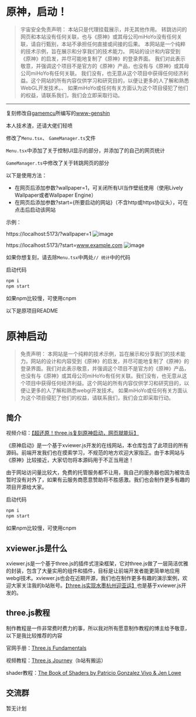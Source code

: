 # 原神，启动！

>宇宙安全免责声明：
>本站只是代理挂载展示，并无其他作用。
>转跳访问的网页和本站没有任何关联，也与《原神》或其母公司miHoYo没有任何关联，请自行甄别，本站不承担任何直接或间接的后果。
>本网站是一个纯粹的技术示例，旨在展示和分享我们的技术能力。
>网站的设计和内容受到《原神》的启发，并尽可能地复制了《原神》的登录界面。
>我们对此表示敬意，并强调这个项目不是官方的《原神》产品，也没有与《原神》或其母公司miHoYo有任何关联。
>我们没有，也无意从这个项目中获得任何经济利益。这个网站的所有内容仅供学习和研究目的，以便让更多的人了解和熟悉WebGL开发技术。、
>如果miHoYo或任何有关方面认为这个项目侵犯了他们的权益，请联系我们，我们会立即采取行动。

------

复刻修改自[gamemcu](https://github.com/gamemcu)所编写的[www-genshin](https://github.com/gamemcu/www-genshin)

本人技术渣，还请大佬们轻喷

修改了`Menu.tsx`、 `GameManager.ts`文件

`Menu.tsx`中添加了关于控制UI显示的部分，并添加了的自己的网页统计

`GameManager.ts`中修改了关于转跳网页的部分

以下是使用方法：

- 在网页后添加参数?wallpaper=1，可关闭所有UI当作壁纸使用（使用Lively Wallpaper或者Wallpaper Engine）
- 在网页后添加参数?start={所要启动的网站}（不含http或https协议头），可在点击后启动该网站

示例：

https://localhost:5173/?wallpaper=1
![image](https://github.com/Chairowell/web-genshin-start/assets/64683147/bbe10948-d93c-40dd-aa82-69a3ae57a1b2)

https://localhost:5173/?start=www.example.com
![image](https://github.com/Chairowell/web-genshin-start/assets/64683147/3b27166f-65d5-433c-bbd1-ebdb524142ca)


如果你想复刻，请去除`Menu.tsx`中两处`// 统计`中的代码

启动代码

```js
npm i
npm start
```

如果npm比较慢，可使用cnpm




以下是原项目README

# 原神启动

> 免责声明：
本网站是一个纯粹的技术示例，旨在展示和分享我们的技术能力。网站的设计和内容受到《原神》的启发，并尽可能地复制了《原神》的登录界面。我们对此表示敬意，并强调这个项目不是官方的《原神》产品，也没有与《原神》或其母公司miHoYo有任何关联。我们没有，也无意从这个项目中获得任何经济利益。这个网站的所有内容仅供学习和研究目的，以便让更多的人了解和熟悉webgl开发技术。
如果miHoYo或任何有关方面认为这个项目侵犯了他们的权益，请联系我们，我们会立即采取行动。

## 简介
视频介绍：[【超还原！three.js复刻原神启动，网页就能玩】](https://www.bilibili.com/video/BV1E8411v7xy/?share_source=copy_web&vd_source=a8feede4d26d2a3cfa4e68803fdd2c94)

《原神启动》是一个基于xviewer.js开发的在线网站，本仓库包含了此项目的所有源码。前端开发我们也在摸索学习，不规范的地方欢迎大家指正。由于本网站与《原神》比较接近，大家切勿将本源码用于不正当用途！

由于网站访问量比较大，免费的托管服务都不让用，我自己的服务器也因为被攻击暂时没有对外了，如果有云服务商愿意赞助将不胜感激。我们也会制作更多有趣的项目开源给大家。

启动代码

```js
npm i
npm start
```
如果npm比较慢，可使用cnpm

## xviewer.js是什么
xviewer.js是一个基于three.js的插件式渲染框架，它对three.js做了一层简洁优雅的封装，包含了大量实用的组件和插件，目标是让前端开发者能更简单地应用webgl技术。xviewer.js也会在近期开源，我们也在制作更多有趣的演示案例，欢迎大家关注我的b站账号。[【three.js实现水墨杭州迎亚运】](https://www.bilibili.com/video/BV1yG411Z7sw/?share_source=copy_web&vd_source=a8feede4d26d2a3cfa4e68803fdd2c94)也是基于xviewer.js开发的。

## three.js教程
制作教程是一件非常费时费力的事，所以我对所有愿意制作教程的博主给予敬意，以下是我比较推荐的内容

官网手册：[Three.js Fundamentals](https://threejs.org/manual/#en/fundamentals)

视频教程：[Three.js Journey](https://threejs-journey.com/)（b站有搬运）

shader教程：[The Book of Shaders by Patricio Gonzalez Vivo & Jen Lowe](https://thebookofshaders.com/?lan=ch)

## 交流群
暂无计划
